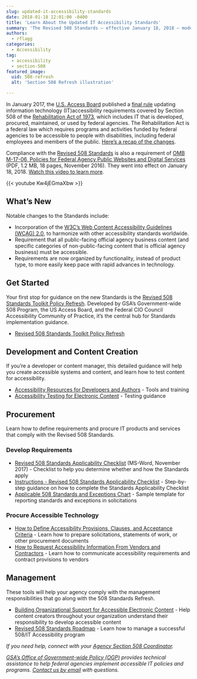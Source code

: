 ```yaml
---
slug: updated-it-accessibility-standards
date: 2018-01-18 12:01:00 -0400
title: 'Learn About the Updated IT Accessibility Standards'
summary: 'The Revised 508 Standards — effective January 18, 2018 — modernize the federal government’s IT accessibility standards and bring us into alignment with governments around the world.'
authors:
  - rflagg
categories:
  - Accessibility
tag:
  - accessibility
  - section-508
featured_image:
  uid: 508-refresh
  alt: 'Section 508 Refresh illustration'

---
```


In January 2017, the [U.S. Access Board](https://www.access-board.gov/) published a [final rule](https://www.access-board.gov/guidelines-and-standards/communications-and-it/about-the-ict-refresh/final-rule) updating information technology (IT)accessibility requirements covered by Section 508 of the [Rehabilitation Act of 1973](https://www.access-board.gov/the-board/laws/rehabilitation-act-of-1973), which includes IT that is developed, procured, maintained, or used by federal agencies. The Rehabilitation Act is a federal law which requires programs and activities funded by federal agencies to be accessible to people with disabilities, including federal employees and members of the public. [Here’s a recap of the changes](https://www.access-board.gov/guidelines-and-standards/communications-and-it/about-the-ict-refresh/overview-of-the-final-rule).

Compliance with the [Revised 508 Standards](https://www.access-board.gov/guidelines-and-standards/communications-and-it/about-the-ict-refresh/final-rule/text-of-the-standards-and-guidelines) is also a requirement of [OMB M-17-06, Policies for Federal Agency Public Websites and Digital Services](https://www.whitehouse.gov/sites/whitehouse.gov/files/omb/memoranda/2017/m-17-06.pdf) (PDF, 1.2 MB, 18 pages, November 2016). They went into effect on January 18, 2018. [Watch this video to learn more](https://www.youtube.com/watch?v%3DKw4jEGmaXbw).

{{< youtube Kw4jEGmaXbw >}}

## What’s New
Notable changes to the Standards include:

*   Incorporation of the [W3C’s Web Content Accessibility Guidelines (WCAG) 2.0](http://www.w3.org/TR/WCAG20/), to harmonize with other accessibility standards worldwide.
*   Requirement that all public-facing official agency business content (and specific categories of non-public-facing content that is official agency business) must be accessible.
*   Requirements are now organized by functionality, instead of product type, to more easily keep pace with rapid advances in technology.

## Get Started

Your first stop for guidance on the new Standards is the [Revised 508 Standards Toolkit Policy Refresh](https://section508.gov/refresh-toolkit). Developed by GSA’s Government-wide 508 Program, the US Access Board, and the Federal CIO Council Accessibility Community of Practice, it’s the central hub for Standards implementation guidance.

*   [Revised 508 Standards Toolkit Policy Refresh](https://section508.gov/refresh-toolkit)

## Development and Content Creation

If you’re a developer or content manager, this detailed guidance will help you create accessible systems and content, and learn how to test content for accessibility.

*   [Accessibility Resources for Developers and Authors](https://section508.gov/Accessibility-Resources-for-Developers-and-Authors) - Tools and training
*   [Accessibility Testing for Electronic Content](https://section508.gov/refresh-toolkit/test) - Testing guidance

## Procurement

Learn how to define requirements and procure IT products and services that comply with the Revised 508 Standards.

### Develop Requirements

*   [Revised 508 Standards Applicability Checklist](https://section508.gov/sites/default/files/Revised%2520508%2520Standards%2520Applicability%2520Checklist.docx) (MS-Word, November 2017) - Checklist to help you determine whether and how the Standards apply
*   [Instructions - Revised 508 Standards Applicability Checklist](https://section508.gov/revised-508-standards-applicability-checklist) - Step-by-step guidance on how to complete the Standards Applicability Checklist
*   [Applicable 508 Standards and Exceptions Chart](https://section508.gov/applicable-508-standards-and-exceptions-chart) - Sample template for reporting standards and exceptions in solicitations

### Procure Accessible Technology

*   [How to Define Accessibility Provisions, Clauses, and Acceptance Criteria](https://section508.gov/accessibility-provisions) - Learn how to prepare solicitations, statements of work, or other procurement documents
*   [How to Request Accessibility Information From Vendors and Contractors](https://section508.gov/how-to-request-accessibility-information-from-vendors-and-contractors) - Learn how to communicate accessibility requirements and contract provisions to vendors

## Management

These tools will help your agency comply with the management responsibilities that go along with the 508 Standards Refresh.

*   [Building Organizational Support for Accessible Electronic Content](https://section508.gov/Build-Organizational-Support-for-Accessible-Electronic-Content) - Help content creators throughout your organization understand their responsibility to develop accessible content
*   [Revised 508 Standards Roadmap](https://section508.gov/revised-508-standards-roadmap) - Learn how to manage a successful 508/IT Accessibility program

_If you need help, connect with your [Agency Section 508 Coordinator](https://www.section508.gov/508-coordinator-listing)._

_[GSA’s Office of Government-wide Policy (OGP)](https://www.gsa.gov/about-us/organization/office-of-governmentwide-policy/information-integrity-and-access) provides technical assistance to help federal agencies implement accessible IT policies and programs. [Contact us by email](mailto:section.508@gsa.gov) with questions._
